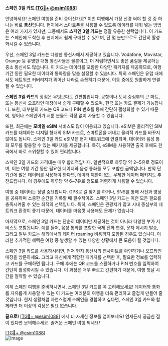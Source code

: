 **스페인 3일 카드 [[TG💪+ @esim1088](https://t.me/s/esim1088)]**

안녕하세요! 스페인 여행을 준비 중이신가요? 이번 여행에서 가장 신경 써야 할 것 중 하나는 바로 **통신**입니다. 현지에서 스마트폰을 사용할 수 있도록 데이터를 채워 넣는 방법은 여러 가지가 있지만, 그중에서도 **스페인 3일 카드**는 정말 유용한 선택입니다. 이 카드는 스페인에 도착한 후 현지에서 쉽게 구매할 수 있으며, 단 몇 분만으로도 간단히 활성화시킬 수 있습니다.

우선, 스페인 3일 카드는 다양한 통신사에서 제공하고 있습니다. Vodafone, Movistar, Orange 등 유명한 대형 통신사들은 물론이고, 더 저렴하면서도 좋은 품질을 제공하는 중소 통신사도 많습니다. 이 카드는 데이터를 포함한 다양한 패키지를 제공하므로, 여행 기간 동안 필요한 데이터와 통화량을 맞춤 설정할 수 있습니다. 특히 스페인은 유럽 내에서도 네트워크 커버리지가 뛰어난 나라로 손꼽히기 때문에, 이동 중에도 원활하게 연결될 수 있습니다.

**스페인 3일 카드**의 장점은 무엇보다도 간편함입니다. 공항이나 도시 중심부의 큰 마트, 또는 통신사 오프라인 매장에서 쉽게 구매할 수 있으며, 현금 또는 카드 결제가 가능합니다. 또한, 대부분의 카드는 QR 코드나 PIN 번호를 통해 간단히 활성화할 수 있기 때문에, 영어나 스페인어가 서툰 분들도 걱정 없이 사용할 수 있습니다.

또한, 최근에는 **모바일 eSIM** 서비스도 많이 이용되고 있습니다. eSIM은 물리적인 SIM 카드를 대체하는 디지털 형태의 SIM 카드로, 스마트폰을 꺼내고 물리적 카드를 바꾸지 않아도 됩니다. 스페인 3일 카드 eSIM은 현지 네트워크에 연결되며, 데이터와 음성 통화 모두를 활용할 수 있는 패키지를 제공합니다. 특히, eSIM을 사용하면 출국 후에도 한국에서 바로 스위칭할 수 있어 편리합니다.

스페인 3일 카드의 가격대는 매우 합리적입니다. 일반적으로 하루당 약 2~5유로 정도이며, 이는 여행 기간 동안 필요한 데이터와 음성 통화를 모두 포함한 금액입니다. 만약 단기간에 많은 데이터를 사용해야 한다면, 데이터 제한이 없는 무제한 데이터 패키지도 추천드립니다. 이 경우에도 하루당 약 6~7유로 정도로 저렴하게 사용할 수 있습니다.

여행 중 데이터는 정말 중요합니다. GPS로 길 찾기를 하거나, SNS를 통해 사진과 영상을 공유하며 소중한 순간을 기록할 때 필수적이죠. 스페인 3일 카드는 이런 모든 필요를 충족시켜줄 수 있는 최적의 선택입니다. 특히, 스페인은 관광지가 많고 시내 중심부의 네트워크 환경이 좋기 때문에, 데이터를 마음껏 사용해도 문제가 없습니다.

마지막으로, 스페인 3일 카드는 단순히 데이터만 제공하는 것이 아니라 다양한 부가 서비스도 포함됩니다. 예를 들어, 음성 통화를 포함한 국제 전화 연결, 문자 메시지 발송, 그리고 일부 카드는 해외에서의 데이터 roaming 비용까지 포함된 경우도 있습니다. 이러한 추가적인 혜택은 여행 중 발생할 수 있는 다양한 상황에서 큰 도움이 될 것입니다.

스페인 3일 카드를 사용하시려면, 먼저 현지 통신사의 웹사이트를 확인하거나 오프라인 매장을 방문하세요. 그리고 자신에게 적합한 패키지를 선택한 후, 필요한 정보를 입력하고 카드를 구매하면 됩니다. 구매 후에는 QR 코드를 스캔하거나 PIN 번호를 입력하여 간단히 활성화시킬 수 있습니다. 이 과정은 매우 빠르고 간편하기 때문에, 여행 첫날 시간을 절약할 수 있습니다.

이제 스페인 여행을 준비하시면서, 스페인 3일 카드를 꼭 고려해보세요! 데이터와 통화를 자유롭게 사용할 수 있는 이 카드는 여러분의 여행을 더욱 편리하고 즐겁게 만들어 줄 것입니다. 현지 생활처럼 자연스럽게 스페인을 경험하고 싶다면, 스페인 3일 카드와 함께라면 더 이상의 걱정은 필요 없습니다.

**끝으로!** [[TG💪+ @esim1088](https://t.me/s/esim1088)] 에서 더 자세한 정보를 얻어보세요! 언제든지 궁금한 점이 있다면 문의해주세요. 즐거운 스페인 여행 되세요! 

[[TG💪+ @esim1088](https://t.me/s/esim1088)]  
![Image](https://i.postimg.cc/Y0z9fWf4/image.png)